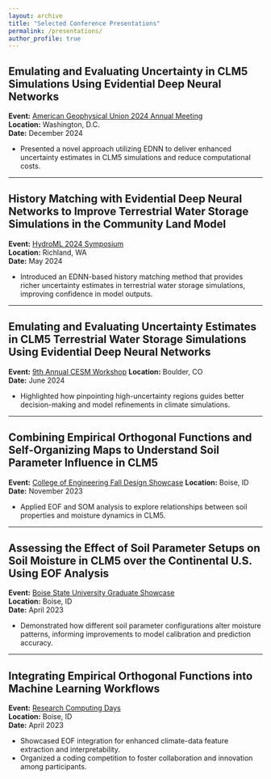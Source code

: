 ```yaml
---
layout: archive
title: "Selected Conference Presentations"
permalink: /presentations/
author_profile: true
---
```


## Emulating and Evaluating Uncertainty in CLM5 Simulations Using Evidential Deep Neural Networks  
**Event:** [American Geophysical Union 2024 Annual Meeting](https://www.agu.org/annual-meeting-2024)  
**Location:** Washington, D.C.  
**Date:** December 2024  

- Presented a novel approach utilizing EDNN to deliver enhanced uncertainty estimates in CLM5 simulations and reduce computational costs.
---
## History Matching with Evidential Deep Neural Networks to Improve Terrestrial Water Storage Simulations in the Community Land Model  
**Event:** [HydroML 2024 Symposium](https://www.pnnl.gov/events/hydroml-2024-symposium)  
**Location:** Richland, WA  
**Date:** May 2024  

- Introduced an EDNN-based history matching method that provides richer uncertainty estimates in terrestrial water storage simulations, improving confidence in model outputs.
---
## Emulating and Evaluating Uncertainty Estimates in CLM5 Terrestrial Water Storage Simulations Using Evidential Deep Neural Networks  
**Event:** [9th Annual CESM Workshop](https://www.cesm.ucar.edu/events/351/agenda) 
**Location:** Boulder, CO  
**Date:** June 2024  

- Highlighted how pinpointing high-uncertainty regions guides better decision-making and model refinements in climate simulations.
---
## Combining Empirical Orthogonal Functions and Self-Organizing Maps to Understand Soil Parameter Influence in CLM5  
**Event:** [College of Engineering Fall Design Showcase](https://www.boisestate.edu/coen/news-events/annual-design-showcase/) 
**Location:** Boise, ID  
**Date:** November 2023  

- Applied EOF and SOM analysis to explore relationships between soil properties and moisture dynamics in CLM5.
---
## Assessing the Effect of Soil Parameter Setups on Soil Moisture in CLM5 over the Continental U.S. Using EOF Analysis  
**Event:** [Boise State University Graduate Showcase](https://www.boisestate.edu/graduatecollege/showcase/)  
**Location:** Boise, ID  
**Date:** April 2023  

- Demonstrated how different soil parameter configurations alter moisture patterns, informing improvements to model calibration and prediction accuracy.
---
## Integrating Empirical Orthogonal Functions into Machine Learning Workflows  
**Event:** [Research Computing Days](https://www.boisestate.edu/rcs/research-computing-day/)  
**Location:** Boise, ID  
**Date:** April 2023  

- Showcased EOF integration for enhanced climate-data feature extraction and interpretability.  
- Organized a coding competition to foster collaboration and innovation among participants.

